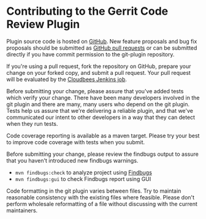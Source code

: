Contributing to the Gerrit Code Review Plugin
==============================

Plugin source code is hosted on [GitHub](https://github.com/jenkinsci/gerrit-plugin).
New feature proposals and bug fix proposals should be submitted as
[GitHub pull requests](https://help.github.com/articles/creating-a-pull-request)
or can be submitted directly if you have commit permission to the
git-plugin repository.

If you're using a pull request, fork the repository on GitHub, prepare
your change on your forked copy, and submit a pull request.  Your pull
request will be evaluated by the
[Cloudbees Jenkins job](https://ci.jenkins.io/job/Plugins/job/gerrit-plugin/).

Before submitting your change, please assure that you've added tests
which verify your change.  There have been many developers involved in
the git plugin and there are many, many users who depend on the git
plugin.  Tests help us assure that we're delivering a reliable plugin,
and that we've communicated our intent to other developers in a way
that they can detect when they run tests.

Code coverage reporting is available as a maven target.  Please try
your best to improve code coverage with tests when you submit.

Before submitting your change, please review the findbugs output to
assure that you haven't introduced new findbugs warnings.
- `mvn findbugs:check` to analyze project using [Findbugs](http://findbugs.sourceforge.net/)
- `mvn findbugs:gui` to check Findbugs report using GUI


Code formatting in the git plugin varies between files.  Try to
maintain reasonable consistency with the existing files where
feasible.  Please don't perform wholesale reformatting of a file
without discussing with the current maintainers.
